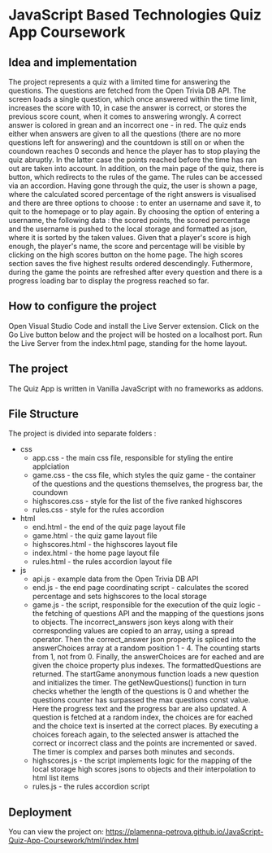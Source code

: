 # JavaScript Based Technologies Quiz App Coursework

## Idea and implementation

The project represents a quiz with a limited time for answering the questions. The questions are fetched from the Open Trivia DB API. The screen loads 
a single question, which once answered within the time limit, increases the score with 10, in case the answer is correct, or stores the previous score count, when it comes to 
answering wrongly. A correct answer is colored in grean and an incorrect one - in red. The quiz ends either when answers are given to all the questions (there are no more questions left for answering) and the countdown is still on or
when the coundown reaches 0 seconds and hence the player has to stop playing the quiz abruptly. In the latter case the points reached before the time has ran out are taken into account.
In addition, on the main page of the quiz, there is button, which redirects to the rules of the game. The rules can be accessed via an accordion. Having gone through the quiz, the user
is shown a page, where the calculated scored percentage of the right answers is visualised and there are three options to choose : to enter an username and save it, to quit to the homepage or to play again. By choosing the option of
entering a username, the following data : the scored points, the scored percentage and the username is pushed to the local storage and formatted as json, where it is sorted by the taken values. Given that a player's score is
high enough, the player's name, the score and percentage will be visible by clicking on the high scores button on the home page. The high scores section saves the five highest results ordered
descendingly. Futhermore, during the game the points are refreshed after every question and there is a progress loading bar to display the progress reached so far.

## How to configure the project

Open Visual Studio Code and install the Live Server extension. Click on the Go Live button below and the project will be hosted on a localhost port. Run the Live Server
from the index.html page, standing for the home layout.

## The project

The Quiz App is written in Vanilla JavaScript with no frameworks as addons.

## File Structure

The project is divided into separate folders : 

- css 
  - app.css - the main css file, responsible for styling the entire applciation
  - game.css - the css file, which styles the quiz game - the container of the questions and the questions themselves, the progress bar, the coundown
  - highscores.css - style for the list of the five ranked highscores
  - rules.css - style for the rules accordion
- html
  - end.html - the end of the quiz page layout file
  - game.html - the quiz game layout file
  - highscores.html - the highscores layout file
  - index.html - the home page layout file
  - rules.html - the rules accordion layout file
- js
  - api.js - example data from the Open Trivia DB API
  - end.js - the end page coordinating script - calculates the scored percentage and sets highscores to the local storage
  - game.js - the script, responsible for the execution of the quiz logic - the fetching of questions API and the mapping of the questions jsons to objects. The incorrect_answers json keys along with their corresponding values are copied to an array, using a spread operator. Then the correct_answer json property is spliced into the answerChoices array at a random position 1 - 4. The counting starts from 1, not from 0. Finally, the answerChoices are for eached and are given the choice property plus indexes. The formattedQuestions are returned. The startGame anonymous function loads a new question and initializes the timer. The getNewQuestions() function in turn checks whether the length of the questions is 0 and whether the questions counter has surpassed the max questions const value. Here the progress text and the progress bar are also updated. A question is fetched at a random index, the choices are for eached and the choice text is inserted at the correct places. By executing a choices foreach again, to the selected answer is attached the correct or incorrect class and the points are incremented or saved. The timer is complex and parses both minutes and seconds.
  - highscores.js - the script implements logic for the mapping of the local storage high scores jsons to objects and their interpolation to html list items
  - rules.js - the rules accordion script

## Deployment

You can view the project on: https://plamenna-petrova.github.io/JavaScript-Quiz-App-Coursework/html/index.html
